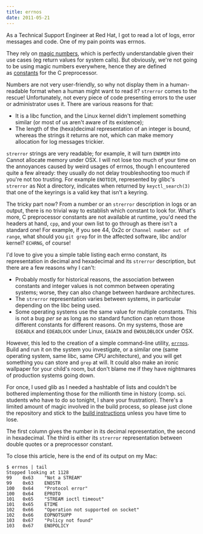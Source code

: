 ```yaml
---
title: errnos
date: 2011-05-21
---
```


As a Technical Support Engineer at Red Hat, I got to read a lot of logs, error messages and code. One of my pain points was errnos.

They rely on [magic numbers](http://en.wikipedia.org/wiki/Magic_number_(programming)), which is perfectly understandable given their use cases (eg return values for system calls). But obviously, we're not going to be using magic numbers everywhere, hence they are defined as [constants](http://en.wikipedia.org/wiki/Constant_(programming)) for the C preprocessor.

Numbers are not very user-friendly, so why not display them in a human-readable format when a human might want to read it? `strerror` comes to the rescue! Unfortunately, not every piece of code presenting errors to the user or administrator uses it. There are various reasons for that:

- It is a libc function, and the Linux kernel didn't implement something similar (or most of us aren't aware of its existence);
- The length of the (hexa)decimal representation of an integer is bound, whereas the strings it returns are not, which can make memory allocation for log messages trickier.


`strerror` strings are very readable; for example, it will turn `ENOMEM` into Cannot allocate memory under OSX. I will not lose too much of your time on the annoyances caused by weird usages of errnos, though I encountered quite a few already: they usually do not delay troubleshooting too much if you're not too trusting. For example `ENOTDIR`, represented by glibc's `strerror` as Not a directory, indicates when returned by `keyctl_search(3)` that one of the keyrings is a valid key that isn't a keyring.

The tricky part now? From a number or an `strerror` description in logs or an output, there is no trivial way to establish which constant to look for. What's more, C preprocessor constants are not available at runtime, you'd need the headers at hand, `cpp`, and your own list to go through as there isn't a standard one! For example, if you see 44, 0x2c or `Channel number out of range`, what should you `git grep` for in the affected software, libc and/or kernel? `ECHRNG`, of course!

I'd love to give you a simple table listing each errno constant, its representation in decimal and hexadecimal and its `strerror` description, but there are a few reasons why I can't:

- Probably mostly for historical reasons, the association between constants and integer values is not common between operating systems; worse, they can also change between hardware architectures.
- The `strerror` representation varies between systems, in particular depending on the libc being used.
- Some operating systems use the same value for multiple constants. This is not a bug *per se* as long as no standard function can return those different constants for different reasons. On my systems, those are `EDEADLK` and `EDEADLOCK` under Linux, `EAGAIN` and `EWOULDBLOCK` under OSX.


However, this led to the creation of a simple command-line utility, [`errnos`](https://github.com/pcarrier/stuff/blob/master/sys/errnos.c). Build and run it on the system you investigate, or a similar one (same operating system, same libc, same CPU architecture), and you will get something you can store and `grep` at will. It could also make an ironic wallpaper for your child's room, but don't blame me if they have nightmares of production systems going down.

For once, I used glib as I needed a hashtable of lists and couldn't be bothered implementing those for the millionth time in history (comp. sci. students who have to do so tonight, I share your frustration). There's a limited amount of magic involved in the build process, so please just clone the repository and stick to the [build instructions](https://github.com/pcarrier/stuff/blob/master/INSTALL) unless you have time to lose.

The first column gives the number in its decimal representation, the second in hexadecimal. The third is either its `strerror` representation between double quotes or a preprocessor constant.

To close this article, here is the end of its output on my Mac:

```
$ errnos | tail
Stopped looking at 1128
99    0x63    "Not a STREAM"
99    0x63    ENOSTR
100   0x64    "Protocol error"
100   0x64    EPROTO
101   0x65    "STREAM ioctl timeout"
101   0x65    ETIME
102   0x66    "Operation not supported on socket"
102   0x66    EOPNOTSUPP
103   0x67    "Policy not found"
103   0x67    ENOPOLICY
```
